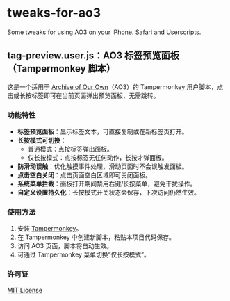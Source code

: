 # tweaks-for-ao3
Some tweaks for using AO3 on your iPhone. Safari and Userscripts.
## tag-preview.user.js：AO3 标签预览面板（Tampermonkey 脚本）

这是一个适用于 [Archive of Our Own](https://archiveofourown.org/)（AO3）的 Tampermonkey 用户脚本，点击或长按标签即可在当前页面弹出预览面板，无需跳转。

### 功能特性
- **标签预览面板**：显示标签文本，可直接复制或在新标签页打开。  
- **长按模式可切换**：  
  - 普通模式：点按标签弹出面板。  
  - 仅长按模式：点按标签无任何动作，长按才弹面板。  
- **防滑动误触**：优化触摸事件处理，滑动页面时不会误触发面板。  
- **点击空白关闭**：点击页面空白区域即可关闭面板。  
- **系统菜单拦截**：面板打开期间禁用右键/长按菜单，避免干扰操作。  
- **自定义设置持久化**：长按模式开关状态会保存，下次访问仍然生效。  

### 使用方法
1. 安装 [Tampermonkey](https://www.tampermonkey.net/)。  
2. 在 Tampermonkey 中创建新脚本，粘贴本项目代码保存。  
3. 访问 AO3 页面，脚本将自动生效。  
4. 可通过 Tampermonkey 菜单切换“仅长按模式”。  

### 许可证
[MIT License](LICENSE)
